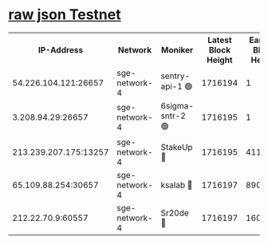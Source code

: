 
[raw json Testnet](https://rpc-check.sget.stavr.tech/sget/rpc-sget-result.json)
=


<table><tr><th>IP-Address</th><th>Network</th><th>Moniker</th><th>Latest Block Height</th><th>Earliest Block Height</th><th>Catching Up</th><th>Tx Index</th><th>Voting Power</th><th>Scan Time</th></tr><tr><td>54.226.104.121:26657</td><td>sge-network-4</td><td>sentry-api-1 🟢</td><td>1716194</td><td>1</td><td>False</td><td>on</td><td>0</td><td>2024-02-24T12:40:47.342820611UTC</td></tr><tr><td>3.208.94.29:26657</td><td>sge-network-4</td><td>6sigma-sntr-2 🟢</td><td>1716195</td><td>1</td><td>False</td><td>on</td><td>0</td><td>2024-02-24T12:40:56.715505915UTC</td></tr><tr><td>213.239.207.175:13257</td><td>sge-network-4</td><td>StakeUp 🔴</td><td>1716195</td><td>411001</td><td>False</td><td>off</td><td>100</td><td>2024-02-24T12:40:55.722588579UTC</td></tr><tr><td>65.109.88.254:30657</td><td>sge-network-4</td><td>ksalab 🔴</td><td>1716197</td><td>890001</td><td>False</td><td>off</td><td>2291</td><td>2024-02-24T12:41:05.269557367UTC</td></tr><tr><td>212.22.70.9:60557</td><td>sge-network-4</td><td>Sr20de 🔴</td><td>1716197</td><td>1608978</td><td>False</td><td>on</td><td>104</td><td>2024-02-24T12:41:07.753989960UTC</td></tr></table>
